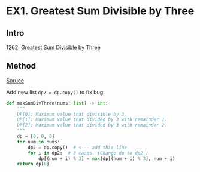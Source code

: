 # EX1. Greatest Sum Divisible by Three

## Intro

[1262. Greatest Sum Divisible by Three](https://leetcode.com/problems/greatest-sum-divisible-by-three/)

## Method

[Soruce](https://leetcode.com/problems/greatest-sum-divisible-by-three/discuss/431077/JavaC%2B%2BPython-One-Pass-O(1)-space)

Add new list `dp2 = dp.copy()` to fix bug.

```python
def maxSumDivThree(nums: list) -> int:
    """
    DP[0]: Maximum value that divisible by 3.
    DP[1]: Maximum value that divided by 3 with remainder 1.
    DP[2]: Maximum value that divided by 3 with remainder 2.
    """
    dp = [0, 0, 0]
    for num in nums:
        dp2 = dp.copy()  # <--- add this line
        for i in dp2:  # 3 cases. (Change dp to dp2.)
            dp[(num + i) % 3] = max(dp[(num + i) % 3], num + i)
    return dp[0]
```
